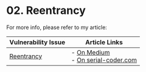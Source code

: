 # 02. Reentrancy

For more info, please refer to my article:

| Vulnerability Issue | Article Links |
| --- | --- |
| [Reentrancy]() | - [On Medium](https://medium.com/valixconsulting/solidity-smart-contract-security-by-example-02-reentrancy-b0c08cfcd555)<br /> - [On serial-coder.com](https://www.serial-coder.com/post/solidity-smart-contract-security-by-example-02-reentrancy/) |